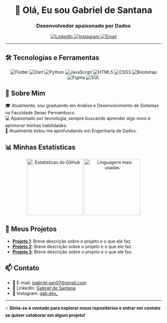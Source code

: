 <h1 align="center">👋 Olá, Eu sou Gabriel de Santana</h1>
<h3 align="center">Desenvolvedor apaixonado por Dados</h3>

<p align="center">
  <a href="https://www.linkedin.com/in/jo%C3%A3o-gabriel-de-santana-490889282" target="_blank">
    <img src="https://img.shields.io/badge/-LinkedIn-0A66C2?style=for-the-badge&logo=linkedin&logoColor=white" alt="LinkedIn">
  </a>
  <a href="https://www.instagram.com/gab.dev_?utm_source=qr&igsh=MWl5OGVmcjF2eHdyaw==" target="_blank">
    <img src="https://img.shields.io/badge/-Instagram-E4405F?style=for-the-badge&logo=instagram&logoColor=white" alt="Instagram">
  </a>
  <a href="mailto:jgabriel.san07@gmail.com">
    <img src="https://img.shields.io/badge/-Email-D14836?style=for-the-badge&logo=gmail&logoColor=white" alt="Email">
  </a>
</p>

---

## 🛠️ Tecnologias e Ferramentas

<p align="center">
  <img src="https://img.shields.io/badge/Flutter-02569B?style=for-the-badge&logo=flutter&logoColor=white" alt="Flutter">
  <img src="https://img.shields.io/badge/Dart-0175C2?style=for-the-badge&logo=dart&logoColor=white" alt="Dart">
  <img src="https://img.shields.io/badge/Python-3776AB?style=for-the-badge&logo=python&logoColor=white" alt="Python">
  <img src="https://img.shields.io/badge/JavaScript-F7DF1E?style=for-the-badge&logo=javascript&logoColor=black" alt="JavaScript">
  <img src="https://img.shields.io/badge/HTML5-E34F26?style=for-the-badge&logo=html5&logoColor=white" alt="HTML5">
  <img src="https://img.shields.io/badge/CSS3-1572B6?style=for-the-badge&logo=css3&logoColor=white" alt="CSS3">
  <img src="https://img.shields.io/badge/Bootstrap-7952B3?style=for-the-badge&logo=bootstrap&logoColor=white" alt="Bootstrap">
  <img src="https://img.shields.io/badge/Figma-F24E1E?style=for-the-badge&logo=figma&logoColor=white" alt="Figma">
  <img src="https://img.shields.io/badge/SQL-4479A1?style=for-the-badge&logo=postgresql&logoColor=white" alt="SQL">
</p>

## 🚀 Sobre Mim

🎓 Atualmente, sou graduando em Análise e Desenvolvimento de Sistemas na Faculdade Senac Pernambuco.  
💻 Apaixonado por tecnologia, sempre buscando aprender algo novo e aprimorar minhas habilidades.  
🌱 Atualmente estou me aprofundando em Engenharia de Dados.

## 📊 Minhas Estatísticas

<div align="center">
  <img height="180em" src="https://github-readme-stats.vercel.app/api?username=GabrielSan06&show_icons=true&theme=dracula&hide_border=true" alt="Estatísticas do GitHub">
  <img height="180em" src="https://github-readme-stats.vercel.app/api/top-langs/?username=GabrielSan06&layout=compact&theme=dracula&hide_border=true" alt="Linguagens mais usadas">
</div>

## 📂 Meus Projetos

- **[Projeto 1](https://github.com/seu-usuario-github/projeto1)**: Breve descrição sobre o projeto e o que ele faz.
- **[Projeto 2](https://github.com/seu-usuario-github/projeto2)**: Breve descrição sobre o projeto e o que ele faz.
- **[Projeto 3](https://github.com/seu-usuario-github/projeto3)**: Breve descrição sobre o projeto e o que ele faz.

## 📫 Contato

- 📧 E-mail: jgabriel.san07@gmail.com
- 💼 LinkedIn: [Gabriel de Santana](https://www.linkedin.com/in/jo%C3%A3o-gabriel-de-santana-490889282)
- 📸 Instagram: [gab.dev_](https://www.instagram.com/gab.dev_?utm_source=qr&igsh=MWl5OGVmcjF2eHdyaw==)

---

⭐️ **Sinta-se à vontade para explorar meus repositórios e entrar em contato se quiser colaborar em algum projeto!**
